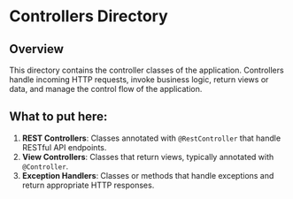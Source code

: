 # Controllers Directory

## Overview
This directory contains the controller classes of the application. Controllers handle incoming HTTP requests, invoke business logic, return views or data, and manage the control flow of the application.

## What to put here:
1. **REST Controllers**: Classes annotated with `@RestController` that handle RESTful API endpoints.
2. **View Controllers**: Classes that return views, typically annotated with `@Controller`.
3. **Exception Handlers**: Classes or methods that handle exceptions and return appropriate HTTP responses.
